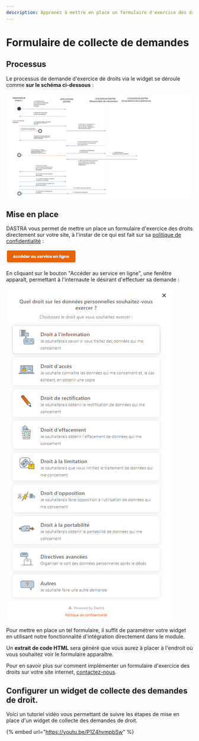 ```yaml
---
description: Apprenez à mettre en place un formulaire d'exercice des droits sur votre site.
---
```


# Formulaire de collecte de demandes

## Processus

Le processus de demande d'exercice de droits via le widget se déroule comme **sur le schéma ci-dessous** :

![Schéma du processus de gestion des exercices de droit](../../.gitbook/assets/Diapositive1.SVG)

## Mise en place

DASTRA vous permet de mettre un place un formulaire d'exercice des droits directement sur votre site, à l'instar de ce qui est fait sur sa [politique de confidentialité](https://www.dastra.eu/fr/privacy-policy) :&#x20;

![](<../../.gitbook/assets/image (35) (1).png>)

En cliquant sur le bouton "Accéder au service en ligne", une fenêtre apparaît, permettant à l'internaute le désirant d'effectuer sa demande :

![](<../../.gitbook/assets/image (175).png>)

Pour mettre en place un tel formulaire, il suffit de paramétrer votre widget en utilisant notre fonctionnalité d'intégration directement dans le module.&#x20;

Un **extrait de code HTML** sera généré que vous aurez à placer à l'endroit où vous souhaitez voir le formulaire apparaître.&#x20;

Pour en savoir plus sur comment implémenter un formulaire d'exercice des droits sur votre site internet, [contactez-nous](https://www.dastra.eu/fr/contact?type=quote).



## Configurer un widget de collecte des demandes de droit.



Voici un tutoriel vidéo vous permettant de suivre les étapes de mise en place d'un widget de collecte des demandes de droit.

{% embed url="https://youtu.be/P1Z4hvmpbSw" %}

